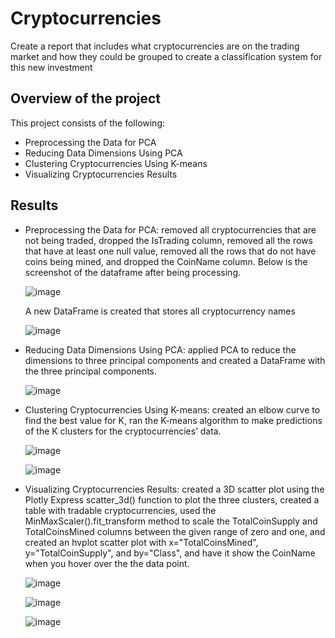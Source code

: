 # Cryptocurrencies
Create a report that includes what cryptocurrencies are on the trading market and how they could be grouped to create a classification system for this new investment 

## Overview of the project
This project consists of the following:
  - Preprocessing the Data for PCA
  - Reducing Data Dimensions Using PCA
  - Clustering Cryptocurrencies Using K-means
  - Visualizing Cryptocurrencies Results

## Results
  - Preprocessing the Data for PCA: removed all cryptocurrencies that are not being traded, dropped the IsTrading column, removed all the rows that have at least one null value, removed all the rows that do not have coins being mined, and dropped the CoinName column. Below is the screenshot of the dataframe after being processing.
  
    ![image](https://user-images.githubusercontent.com/110554264/209747163-c7a79bfb-c19e-47d3-91f1-0ad291b2f044.png)
    
    A new DataFrame is created that stores all cryptocurrency names
    
    ![image](https://user-images.githubusercontent.com/110554264/209747331-10225e1d-a8d6-4034-a84c-d13c29861c7c.png)

  - Reducing Data Dimensions Using PCA: applied PCA to reduce the dimensions to three principal components and created a DataFrame with the three principal components.
  
    ![image](https://user-images.githubusercontent.com/110554264/209747532-9ae5d9e5-773b-4b45-8c90-05eeec63596c.png)

  - Clustering Cryptocurrencies Using K-means: created an elbow curve to find the best value for K, ran the K-means algorithm to make predictions of the K clusters for the cryptocurrencies’ data.
  
    ![image](https://user-images.githubusercontent.com/110554264/209747852-b263507b-3b4e-4581-9d17-0ee9dd8ffa5e.png)
  
    ![image](https://user-images.githubusercontent.com/110554264/209747662-d7931836-a3a0-4a3e-a64f-e99dad524ce1.png)

  - Visualizing Cryptocurrencies Results: created a 3D scatter plot using the Plotly Express scatter_3d() function to plot the three clusters, created a table with tradable cryptocurrencies, used the MinMaxScaler().fit_transform method to scale the TotalCoinSupply and TotalCoinsMined columns between the given range of zero and one, and created an hvplot scatter plot with x="TotalCoinsMined", y="TotalCoinSupply", and by="Class", and have it show the CoinName when you hover over the the data point.
  
    ![image](https://user-images.githubusercontent.com/110554264/209747950-d24696a7-84f6-4389-87e5-cc4d73178be6.png)

    ![image](https://user-images.githubusercontent.com/110554264/209747992-6fc4f207-77d3-4a42-9908-96728046d966.png)

    ![image](https://user-images.githubusercontent.com/110554264/209748012-78fb9333-89c2-445d-9b0b-7463b60738f0.png)


    

